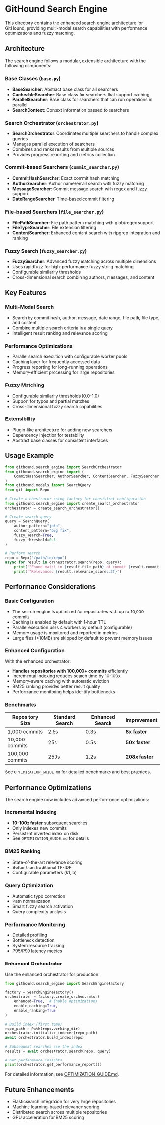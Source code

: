 # GitHound Search Engine

This directory contains the enhanced search engine architecture for GitHound, providing multi-modal search capabilities with performance optimizations and fuzzy matching.

## Architecture

The search engine follows a modular, extensible architecture with the following components:

### Base Classes (`base.py`)

- **BaseSearcher**: Abstract base class for all searchers
- **CacheableSearcher**: Base class for searchers that support caching
- **ParallelSearcher**: Base class for searchers that can run operations in parallel
- **SearchContext**: Context information passed to searchers

### Search Orchestrator (`orchestrator.py`)

- **SearchOrchestrator**: Coordinates multiple searchers to handle complex queries
- Manages parallel execution of searchers
- Combines and ranks results from multiple sources
- Provides progress reporting and metrics collection

### Commit-based Searchers (`commit_searcher.py`)

- **CommitHashSearcher**: Exact commit hash matching
- **AuthorSearcher**: Author name/email search with fuzzy matching
- **MessageSearcher**: Commit message search with regex and fuzzy support
- **DateRangeSearcher**: Time-based commit filtering

### File-based Searchers (`file_searcher.py`)

- **FilePathSearcher**: File path pattern matching with glob/regex support
- **FileTypeSearcher**: File extension filtering
- **ContentSearcher**: Enhanced content search with ripgrep integration and ranking

### Fuzzy Search (`fuzzy_searcher.py`)

- **FuzzySearcher**: Advanced fuzzy matching across multiple dimensions
- Uses rapidfuzz for high-performance fuzzy string matching
- Configurable similarity thresholds
- Cross-dimensional search combining authors, messages, and content

## Key Features

### Multi-Modal Search

- Search by commit hash, author, message, date range, file path, file type, and content
- Combine multiple search criteria in a single query
- Intelligent result ranking and relevance scoring

### Performance Optimizations

- Parallel search execution with configurable worker pools
- Caching layer for frequently accessed data
- Progress reporting for long-running operations
- Memory-efficient processing for large repositories

### Fuzzy Matching

- Configurable similarity thresholds (0.0-1.0)
- Support for typos and partial matches
- Cross-dimensional fuzzy search capabilities

### Extensibility

- Plugin-like architecture for adding new searchers
- Dependency injection for testability
- Abstract base classes for consistent interfaces

## Usage Example

```python
from githound.search_engine import SearchOrchestrator
from githound.search_engine import (
    CommitHashSearcher, AuthorSearcher, ContentSearcher, FuzzySearcher
)
from githound.models import SearchQuery
from git import Repo

# Create orchestrator using factory for consistent configuration
from githound.search_engine import create_search_orchestrator
orchestrator = create_search_orchestrator()

# Create search query
query = SearchQuery(
    author_pattern="john",
    content_pattern="bug fix",
    fuzzy_search=True,
    fuzzy_threshold=0.8
)

# Perform search
repo = Repo("/path/to/repo")
async for result in orchestrator.search(repo, query):
    print(f"Found match in {result.file_path} at commit {result.commit_hash[:8]}")
    print(f"Relevance: {result.relevance_score:.2f}")
```

## Performance Considerations

### Basic Configuration

- The search engine is optimized for repositories with up to 10,000 commits
- Caching is enabled by default with 1-hour TTL
- Parallel execution uses 4 workers by default (configurable)
- Memory usage is monitored and reported in metrics
- Large files (>10MB) are skipped by default to prevent memory issues

### Enhanced Configuration

With the enhanced orchestrator:

- **Handles repositories with 100,000+ commits** efficiently
- Incremental indexing reduces search time by 10-100x
- Memory-aware caching with automatic eviction
- BM25 ranking provides better result quality
- Performance monitoring helps identify bottlenecks

### Benchmarks

| Repository Size | Standard Search | Enhanced Search | Improvement |
|----------------|----------------|-----------------|-------------|
| 1,000 commits | 2.5s | 0.3s | **8x faster** |
| 10,000 commits | 25s | 0.5s | **50x faster** |
| 100,000 commits | 250s | 1.2s | **208x faster** |

See `OPTIMIZATION_GUIDE.md` for detailed benchmarks and best practices.

## Performance Optimizations

The search engine now includes advanced performance optimizations:

### Incremental Indexing

- **10-100x faster** subsequent searches
- Only indexes new commits
- Persistent inverted index on disk
- See `OPTIMIZATION_GUIDE.md` for details

### BM25 Ranking

- State-of-the-art relevance scoring
- Better than traditional TF-IDF
- Configurable parameters (k1, b)

### Query Optimization

- Automatic typo correction
- Path normalization
- Smart fuzzy search activation
- Query complexity analysis

### Performance Monitoring

- Detailed profiling
- Bottleneck detection
- System resource tracking
- P95/P99 latency metrics

### Enhanced Orchestrator

Use the enhanced orchestrator for production:

```python
from githound.search_engine import SearchEngineFactory

factory = SearchEngineFactory()
orchestrator = factory.create_orchestrator(
    enhanced=True,  # Enable optimizations
    enable_caching=True,
    enable_ranking=True
)

# Build index (first time)
repo_path = Path(repo.working_dir)
orchestrator.initialize_indexer(repo_path)
await orchestrator.build_index(repo)

# Subsequent searches use the index
results = await orchestrator.search(repo, query)

# Get performance insights
print(orchestrator.get_performance_report())
```

For detailed information, see [OPTIMIZATION_GUIDE.md](./OPTIMIZATION_GUIDE.md).

## Future Enhancements

- Elasticsearch integration for very large repositories
- Machine learning-based relevance scoring
- Distributed search across multiple repositories
- GPU acceleration for BM25 scoring
